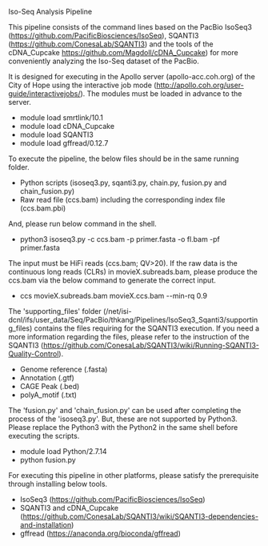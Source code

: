 Iso-Seq Analysis Pipeline

This pipeline consists of the command lines based on the PacBio IsoSeq3 (https://github.com/PacificBiosciences/IsoSeq), SQANTI3 (https://github.com/ConesaLab/SQANTI3) and the tools of the cDNA_Cupcake https://github.com/Magdoll/cDNA_Cupcake) for more conveniently analyzing the Iso-Seq dataset of the PacBio.

It is designed for executing in the Apollo server (apollo-acc.coh.org) of the City of Hope using the interactive job mode (http://apollo.coh.org/user-guide/interactivejobs/). The modules must be loaded in advance to the server.

- module load smrtlink/10.1
- module load cDNA_Cupcake
- module load SQANTI3
- module load gffread/0.12.7

To execute the pipeline, the below files should be in the same running folder.

- Python scripts (isoseq3.py, sqanti3.py, chain.py, fusion.py and chain_fusion.py)
- Raw read file (ccs.bam) including the corresponding index file (ccs.bam.pbi) 

And, please run below command in the shell. 

- python3 isoseq3.py -c ccs.bam -p primer.fasta -o fl.bam -pf primer.fasta

The input must be HiFi reads (ccs.bam; QV>20). If the raw data is the continuous long reads (CLRs) in movieX.subreads.bam, please produce the ccs.bam via the below command to generate the correct input. 

- ccs movieX.subreads.bam movieX.ccs.bam --min-rq 0.9

The 'supporting_files' folder (/net/isi-dcnl/ifs/user_data/Seq/PacBio/thkang/Pipelines/IsoSeq3_Sqanti3/supporting_files) contains the files requiring for the SQANTI3 execution. If you need a more information regarding the files, please refer to the instruction of the SQANTI3 (https://github.com/ConesaLab/SQANTI3/wiki/Running-SQANTI3-Quality-Control).

- Genome reference (.fasta) 
- Annotation (.gtf)
- CAGE Peak (.bed)
- polyA_motif (.txt)

The 'fusion.py' and 'chain_fusion.py' can be used after completing the process of the 'isoseq3.py'. But, these are not supported by Python3. Please replace the Python3 with the Python2 in the same shell before executing the scripts.

- module load Python/2.7.14
- python fusion.py

For executing this pipeline in other platforms, please satisfy the prerequisite through installing below tools.

- IsoSeq3 (https://github.com/PacificBiosciences/IsoSeq)
- SQANTI3 and cDNA_Cupcake (https://github.com/ConesaLab/SQANTI3/wiki/SQANTI3-dependencies-and-installation)
- gffread (https://anaconda.org/bioconda/gffread)  
